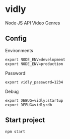 # vidly
Node JS API Video Genres

## Config

Environments

```shell script
export NODE_ENV=development
export NODE_ENV=production
```

Password

```shell script
export vidly_password=1234
```

Debug

```shell script
export DEBUG=vidly:startup
export DEBUG=vidly:db
```

## Start project

```shell script
npm start
```